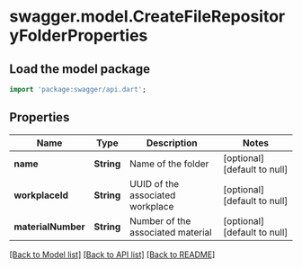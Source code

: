 # swagger.model.CreateFileRepositoryFolderProperties

## Load the model package
```dart
import 'package:swagger/api.dart';
```

## Properties
Name | Type | Description | Notes
------------ | ------------- | ------------- | -------------
**name** | **String** | Name of the folder | [optional] [default to null]
**workplaceId** | **String** | UUID of the associated workplace | [optional] [default to null]
**materialNumber** | **String** | Number of the associated material | [optional] [default to null]

[[Back to Model list]](../README.md#documentation-for-models) [[Back to API list]](../README.md#documentation-for-api-endpoints) [[Back to README]](../README.md)

